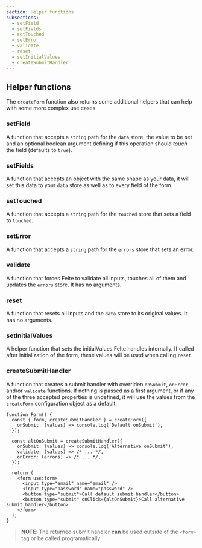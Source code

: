 ```yaml
---
section: Helper functions
subsections:
  - setField
  - setFields
  - setTouched
  - setError
  - validate
  - reset
  - setInitialValues
  - createSubmitHandler
---
```


## Helper functions

The `createForm` function also returns some additional helpers that can help with some more complex use cases.

### setField

A function that accepts a `string` path for the `data` store, the value to be set and an optional boolean argument defining if this operation should _touch_ the field (defaults to `true`).

### setFields

A function that accepts an object with the same shape as your data, it will set this data to your `data` store as well as to every field of the form.

### setTouched

A function that accepts a `string` path for the `touched` store that sets a field to `touched`.

### setError

A function that accepts a `string` path for the `errors` store that sets an error.

### validate

A function that forces Felte to validate all inputs, touches all of them and updates the `errors` store. It has no arguments.

### reset

A function that resets all inputs and the `data` store to its original values. It has no arguments.

### setInitialValues

A helper function that sets the initialValues Felte handles internally. If called after initialization of the form, these values will be used when calling `reset`.

### createSubmitHandler

A function that creates a submit handler with overriden `onSubmit`, `onError` and/or `validate` functions. If nothing is passed as a first argument, or if any of the three accepted properties is undefined, it will use the values from the `createForm` configuration object as a default.

```tsx
function Form() {
  const { form, createSubmitHandler } = createForm({
    onSubmit: (values) => console.log('Default onSubmit'),
  });

  const altOnSubmit = createSubmitHandler({
    onSubmit: (values) => console.log('Alternative onSubmit'),
    validate: (values) => /* ... */,
    onError: (errors) => /* ... */,
  });

  return (
    <form use:form>
      <input type="email" name="email" />
      <input type="password" name="password" />
      <button type="submit">Call default submit handler</button>
      <button type="submit" onClick={altOnSubmit}>Call alternative submit handler</button>
    </form>
  );
}
```

> **NOTE**: The returned submit handler **can** be used outside of the `<form>` tag or be called programatically.
